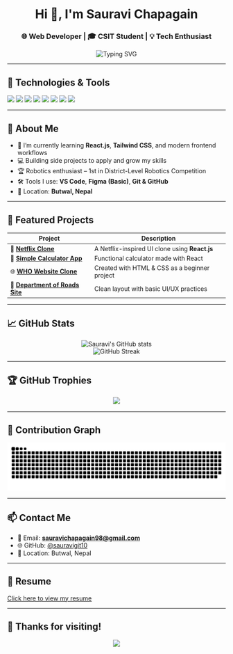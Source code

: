 <!-- Profile Header -->
<h1 align="center">Hi 👋, I'm Sauravi Chapagain</h1>
<h3 align="center">🌐 Web Developer | 🎓 CSIT Student | 💡 Tech Enthusiast</h3>

<p align="center">
  <img src="https://readme-typing-svg.herokuapp.com?font=Fira+Code&size=22&pause=1000&color=00BCD4&width=435&lines=Passionate+Frontend+Developer;React+%7C+Tailwind+%7C+Bootstrap;Building+Real-World+Projects;Learning+Every+Day" alt="Typing SVG" />
</p>

---

## 🔧 Technologies & Tools

<p align="left">
  <img src="https://img.shields.io/badge/HTML5-E34F26?style=for-the-badge&logo=html5&logoColor=white"/>
  <img src="https://img.shields.io/badge/CSS3-1572B6?style=for-the-badge&logo=css3&logoColor=white"/>
  <img src="https://img.shields.io/badge/React.js-61DAFB?style=for-the-badge&logo=react&logoColor=black"/>
  <img src="https://img.shields.io/badge/TailwindCSS-06B6D4?style=for-the-badge&logo=tailwindcss&logoColor=white"/>
  <img src="https://img.shields.io/badge/C-00599C?style=for-the-badge&logo=c&logoColor=white"/>
  <img src="https://img.shields.io/badge/C%2B%2B-00599C?style=for-the-badge&logo=c%2B%2B&logoColor=white"/>
  <img src="https://img.shields.io/badge/Git-F05032?style=for-the-badge&logo=git&logoColor=white"/>
  <img src="https://img.shields.io/badge/GitHub-181717?style=for-the-badge&logo=github&logoColor=white"/>
</p>

---

## 🧠 About Me

- 🌱 I’m currently learning **React.js**, **Tailwind CSS**, and modern frontend workflows  
- 💻 Building side projects to apply and grow my skills  
- 🏆 Robotics enthusiast – 1st in District-Level Robotics Competition  
- 🛠️ Tools I use: **VS Code**, **Figma (Basic)**, **Git & GitHub**  
- 📍 Location: **Butwal, Nepal**

---

## 📌 Featured Projects

| Project | Description |
|--------|-------------|
| 🎯 **[Netflix Clone](https://github.com/sauravigit10/netflix-clone)** | A Netflix-inspired UI clone using **React.js** |
| 🧮 **[Simple Calculator App](https://github.com/sauravigit10/react-calculator)** | Functional calculator made with React |
| 🌐 **[WHO Website Clone](https://github.com/sauravigit10)** | Created with HTML & CSS as a beginner project |
| 🧱 **[Department of Roads Site](https://github.com/sauravigit10)** | Clean layout with basic UI/UX practices |

---

## 📈 GitHub Stats

<p align="center">
  <img src="https://github-readme-stats.vercel.app/api?username=sauravigit10&show_icons=true&theme=tokyonight" alt="Sauravi's GitHub stats" />
  <br />
  <img src="https://github-readme-streak-stats.herokuapp.com/?user=sauravigit10&theme=tokyonight" alt="GitHub Streak" />
</p>

---

## 🏆 GitHub Trophies

<p align="center">
  <img src="https://github-profile-trophy.vercel.app/?username=sauravigit10&theme=onedark&column=4" />
</p>

---

## 🐍 Contribution Graph

<p align="center">
  <img src="https://raw.githubusercontent.com/Platane/snk/output/github-contribution-grid-snake.svg" alt="snake gif" />
</p>

---

## 📫 Contact Me

- 📧 Email: **sauravichapagain98@gmail.com**
- 🌐 GitHub: [@sauravigit10](https://github.com/sauravigit10)
- 📍 Location: Butwal, Nepal

---

## 📄 Resume

[Click here to view my resume](https://github.com/sauravigit10/resume)

---

## 🧡 Thanks for visiting!

<div align="center">
  <img src="https://visitcount.itsvg.in/api?id=sauravigit10&label=Profile%20Views&color=0&icon=0&pretty=true" />
</div>
